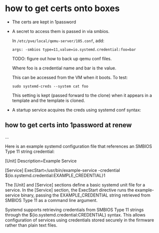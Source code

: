 # how to get certs onto boxes


- The certs are kept in 1password
- A secret to access them is passed in via smbios.

    In `/etc/pve/local/qemu-server/105.conf`, add:

    ```
    args: -smbios type=11,value=io.systemd.credential:foo=bar
    ```

    TODO: figure out how to back up qemu conf files.

    Where foo is a credential name and bar is the value.

    This can be accessed from the VM when it boots. To test:

    ```
    sudo systemd-creds --system cat foo
    ```

    This setting is kept (passed forward to the clone) when it appears in a template and the template is cloned.

- A startup service acquires the creds using systemd conf syntax:



## how to get certs into 1password at renew

...


Here is an example systemd configuration file that references an SMBIOS Type 11 string credential:

[Unit]
Description=Example Service

[Service]
ExecStart=/usr/bin/example-service -credential ${io.systemd.credential:EXAMPLE_CREDENTIAL}1

The [Unit] and [Service] sections define a basic systemd unit file for a service. In the [Service] section, the ExecStart directive runs the example-service binary, passing the EXAMPLE_CREDENTIAL string retrieved from SMBIOS Type 11 as a command line argument.

Systemd supports retrieving credentials from SMBIOS Type 11 strings through the ${io.systemd.credential:CREDENTIAL} syntax. This allows configuration of services using credentials stored securely in the firmware rather than plain text files.

